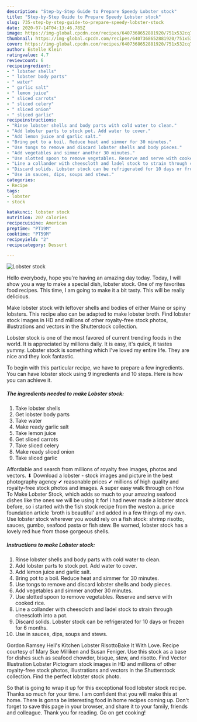 ```yaml
---
description: "Step-by-Step Guide to Prepare Speedy Lobster stock"
title: "Step-by-Step Guide to Prepare Speedy Lobster stock"
slug: 735-step-by-step-guide-to-prepare-speedy-lobster-stock
date: 2020-07-14T04:13:46.785Z
image: https://img-global.cpcdn.com/recipes/6407368652881920/751x532cq70/lobster-stock-recipe-main-photo.jpg
thumbnail: https://img-global.cpcdn.com/recipes/6407368652881920/751x532cq70/lobster-stock-recipe-main-photo.jpg
cover: https://img-global.cpcdn.com/recipes/6407368652881920/751x532cq70/lobster-stock-recipe-main-photo.jpg
author: Estelle Klein
ratingvalue: 4.7
reviewcount: 6
recipeingredient:
- " lobster shells"
- " lobster body parts"
- " water"
- " garlic salt"
- " lemon juice"
- " sliced carrots"
- " sliced celery"
- " sliced onion"
- " sliced garlic"
recipeinstructions:
- "Rinse lobster shells and body parts with cold water to clean."
- "Add lobster parts to stock pot. Add water to cover."
- "Add lemon juice and garlic salt."
- "Bring pot to a boil. Reduce heat and simmer for 30 minutes."
- "Use tongs to remove and discard lobster shells and body pieces."
- "Add vegetables and simmer another 30 minutes."
- "Use slotted spoon to remove vegetables. Reserve and serve with cooked rice."
- "Line a collander with cheescloth and ladel stock to strain through cheescloth into a pot."
- "Discard solids. Lobster stock can be refrigerated for 10 days or frozen for 6 months."
- "Use in sauces, dips, soups and stews."
categories:
- Recipe
tags:
- lobster
- stock

katakunci: lobster stock 
nutrition: 207 calories
recipecuisine: American
preptime: "PT19M"
cooktime: "PT59M"
recipeyield: "2"
recipecategory: Dessert

---
```



![Lobster stock](https://img-global.cpcdn.com/recipes/6407368652881920/751x532cq70/lobster-stock-recipe-main-photo.jpg)

Hello everybody, hope you're having an amazing day today. Today, I will show you a way to make a special dish, lobster stock. One of my favorites food recipes. This time, I am going to make it a bit tasty. This will be really delicious.

Make lobster stock with leftover shells and bodies of either Maine or spiny lobsters. This recipe also can be adapted to make lobster broth. Find lobster stock images in HD and millions of other royalty-free stock photos, illustrations and vectors in the Shutterstock collection.

Lobster stock is one of the most favored of current trending foods in the world. It is appreciated by millions daily. It is easy, it's quick, it tastes yummy. Lobster stock is something which I've loved my entire life. They are nice and they look fantastic.


To begin with this particular recipe, we have to prepare a few ingredients. You can have lobster stock using 9 ingredients and 10 steps. Here is how you can achieve it.

<!--inarticleads1-->

##### The ingredients needed to make Lobster stock:

1. Take  lobster shells
1. Get  lobster body parts
1. Take  water
1. Make ready  garlic salt
1. Take  lemon juice
1. Get  sliced carrots
1. Take  sliced celery
1. Make ready  sliced onion
1. Take  sliced garlic


Affordable and search from millions of royalty free images, photos and vectors. ⬇ Download a lobster - stock images and picture in the best photography agency ✔ reasonable prices ✔ millions of high quality and royalty-free stock photos and images. A super easy walk through on How To Make Lobster Stock, which adds so much to your amazing seafood dishes like the ones we will be using it for! i had never made a lobster stock before, so i started with the fish stock recipe from the weston a. price foundation article &#39;broth is beautiful&#39; and added in a few things of my own. Use lobster stock wherever you would rely on a fish stock: shrimp risotto, sauces, gumbo, seafood pasta or fish stew. Be warned, lobster stock has a lovely red hue from those gorgeous shells. 

<!--inarticleads2-->

##### Instructions to make Lobster stock:

1. Rinse lobster shells and body parts with cold water to clean.
1. Add lobster parts to stock pot. Add water to cover.
1. Add lemon juice and garlic salt.
1. Bring pot to a boil. Reduce heat and simmer for 30 minutes.
1. Use tongs to remove and discard lobster shells and body pieces.
1. Add vegetables and simmer another 30 minutes.
1. Use slotted spoon to remove vegetables. Reserve and serve with cooked rice.
1. Line a collander with cheescloth and ladel stock to strain through cheescloth into a pot.
1. Discard solids. Lobster stock can be refrigerated for 10 days or frozen for 6 months.
1. Use in sauces, dips, soups and stews.


Gordon Ramsey Hell&#39;s Kitchen Lobster RisottoBake It With Love. Recipe courtesy of Mary Sue Milliken and Susan Feniger. Use this stock as a base for dishes such as seafood chowder, bisque, stew, and risotto. Find Vector Illustration Lobster Pictogram stock images in HD and millions of other royalty-free stock photos, illustrations and vectors in the Shutterstock collection. Find the perfect lobster stock photo. 

So that is going to wrap it up for this exceptional food lobster stock recipe. Thanks so much for your time. I am confident that you will make this at home. There is gonna be interesting food in home recipes coming up. Don't forget to save this page in your browser, and share it to your family, friends and colleague. Thank you for reading. Go on get cooking!
